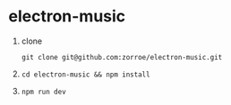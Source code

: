# electron-music

1. clone

   ```shell
   git clone git@github.com:zorroe/electron-music.git
   ```

2. `cd electron-music && npm install`

3. `npm run dev`
